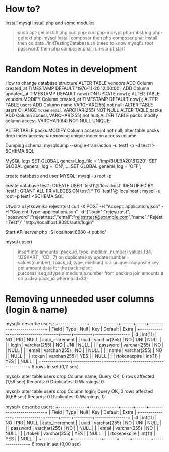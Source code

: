 # How to?
Install mysql
Install php and some modules
>sudo apt-get install php curl php-curl php-mcrypt php-mbstring php-gettext php-mysql
Install composer
then
>php composer.phar install
then
>cd data
>./InitTestingDatabase.sh
(need to know mysql's root password)
then
>php composer.phar run-script start


# Random Notes in development

How to change database structure
ALTER TABLE vendors ADD Column created_at TIMESTAMP DEFAULT '1976-11-20 12:00:00', ADD Column updated_at TIMESTAMP DEFAULT now() ON UPDATE now();
ALTER  TABLE vendors MODIFY Column created_at TIMESTAMP DEFAULT now();
ALTER TABLE users ADD Column name VARCHAR(255) not null;
ALTER TABLE users CHANGE `token` `email` VARCHAR(255) NOT NULL
ALTER TABLE packs ADD Column access VARCHAR(255) not null;
ALTER TABLE packs modify column access VARCHAR(64) NOT NULL UNIQUE;

ALTER TABLE packs MODIFY Column access int not null;
alter table packs drop index access; # removing unique index on access column

Dumping schema:
mysqldump --single-transaction -u test1 -p -d test1 > SCHEMA.SQL

MySQL logs
SET GLOBAL general_log_file = '/tmp/BULBA20161220';
SET GLOBAL general_log = 'ON';
...
SET GLOBAL general_log = 'OFF';


create database and user MYSQL:
mysql -u root -p
>
create database test1;
CREATE USER 'test1'@'localhost' IDENTIFIED BY 'test1';
GRANT ALL PRIVILEGES ON test1.* TO 'test1'@'localhost';
mysql -u root -p test1 <SCHEMA.SQL

Utwórz użytkownika rejestrtest
curl -X POST -H "Accept: application/json" -H "Content-Type: application/json" -d '{"login":"rejestrtest", "password":"rejestrtest","email":"rejestrtest@example.com","name":"Rejestr Test"}' "http://localhost:8080/auth/login"

Start API server
php -S localhost:8080 -t public/

mysql upsert
> insert into amounts (pack_id, type, medium, number) values (34, 'JZSKART', 'CD', 7) on duplicate key update  number = values(number);
(pack_id, type, medium) is a unique composite key
get amount data for the pack
select p.access_seq,a.type,a.medium,a.number from packs p join amounts a on p.id=a.pack_id where p.id=33;


# Removing unneeded user columns (login & name)
mysql> describe users;
+--------------+--------------+------+-----+---------+----------------+
| Field        | Type         | Null | Key | Default | Extra          |
+--------------+--------------+------+-----+---------+----------------+
| id           | int(11)      | NO   | PRI | NULL    | auto_increment |
| uuid         | varchar(255) | NO   | UNI | NULL    |                |
| login        | varchar(255) | NO   | UNI | NULL    |                |
| password     | varchar(255) | NO   |     | NULL    |                |
| email        | varchar(255) | NO   |     | NULL    |                |
| name         | varchar(255) | NO   |     | NULL    |                |
| rtoken       | varchar(255) | YES  |     | NULL    |                |
| rtokenexpire | int(11)      | YES  |     | NULL    |                |
+--------------+--------------+------+-----+---------+----------------+
8 rows in set (0,11 sec)

mysql> alter table users drop Column name;
Query OK, 0 rows affected (1,59 sec)
Records: 0  Duplicates: 0  Warnings: 0

mysql> alter table users drop Column login;
Query OK, 0 rows affected (0,68 sec)
Records: 0  Duplicates: 0  Warnings: 0

mysql> describe users;
+--------------+--------------+------+-----+---------+----------------+
| Field        | Type         | Null | Key | Default | Extra          |
+--------------+--------------+------+-----+---------+----------------+
| id           | int(11)      | NO   | PRI | NULL    | auto_increment |
| uuid         | varchar(255) | NO   | UNI | NULL    |                |
| password     | varchar(255) | NO   |     | NULL    |                |
| email        | varchar(255) | NO   |     | NULL    |                |
| rtoken       | varchar(255) | YES  |     | NULL    |                |
| rtokenexpire | int(11)      | YES  |     | NULL    |                |
+--------------+--------------+------+-----+---------+----------------+
6 rows in set (0,00 sec)

